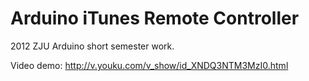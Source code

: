 Arduino iTunes Remote Controller
==============

2012 ZJU Arduino short semester work.

Video demo: http://v.youku.com/v_show/id_XNDQ3NTM3MzI0.html

